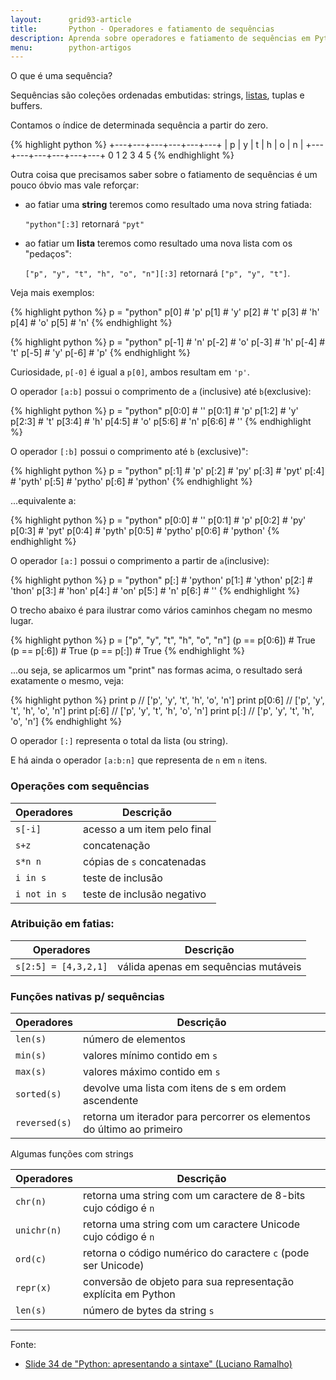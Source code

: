 ```yaml
---
layout:      grid93-article
title:       Python - Operadores e fatiamento de sequências
description: Aprenda sobre operadores e fatiamento de sequências em Python
menu:        python-artigos
---
```


O que é uma sequência? 

Sequências são coleções ordenadas embutidas: strings, [listas](/python/listas/), tuplas e buffers.

Contamos o índice de determinada sequência a partir do zero.

{% highlight python %}
+---+---+---+---+---+---+
| p | y | t | h | o | n |
+---+---+---+---+---+---+
  0   1   2   3   4   5
{% endhighlight %}

Outra coisa que precisamos saber sobre o fatiamento de sequências é um pouco óbvio mas vale reforçar:

-   ao fatiar uma __string__ teremos como resultado uma nova string fatiada:
    
    `"python"[:3]` retornará `"pyt"`

-   ao fatiar um __lista__ teremos como resultado uma nova lista com os "pedaços":
  
    `["p", "y", "t", "h", "o", "n"][:3]` retornará `["p", "y", "t"]`.

Veja mais exemplos:

{% highlight python %}
p = "python"
p[0] # 'p'
p[1] # 'y'
p[2] # 't'
p[3] # 'h'
p[4] # 'o'
p[5] # 'n'
{% endhighlight %}

{% highlight python %}
p = "python"
p[-1] # 'n'
p[-2] # 'o'
p[-3] # 'h'
p[-4] # 't'
p[-5] # 'y'
p[-6] # 'p'
{% endhighlight %}

Curiosidade, `p[-0]` é igual a `p[0]`, ambos resultam em `'p'`.

O operador `[a:b]` possui o comprimento de `a` (inclusive) até `b`(exclusive):

{% highlight python %}
p = "python"
p[0:0] # ''
p[0:1] # 'p'
p[1:2] # 'y'
p[2:3] # 't'
p[3:4] # 'h'
p[4:5] # 'o'
p[5:6] # 'n'
p[6:6] # ''
{% endhighlight %}

O operador `[:b]` possui o comprimento até `b` (exclusive)":

{% highlight python %}
p = "python"
p[:1] # 'p'
p[:2] # 'py'
p[:3] # 'pyt'
p[:4] # 'pyth'
p[:5] # 'pytho'
p[:6] # 'python'
{% endhighlight %}

...equivalente a:

{% highlight python %}
p = "python"
p[0:0] # ''
p[0:1] # 'p'
p[0:2] # 'py'
p[0:3] # 'pyt'
p[0:4] # 'pyth'
p[0:5] # 'pytho'
p[0:6] # 'python'
{% endhighlight %}

O operador `[a:]` possui o comprimento a partir de `a`(inclusive):

{% highlight python %}
p = "python"
p[:]  # 'python'
p[1:] # 'ython'
p[2:] # 'thon'
p[3:] # 'hon'
p[4:] # 'on'
p[5:] # 'n'
p[6:] # ''
{% endhighlight %}

O trecho abaixo é para ilustrar como vários caminhos chegam no mesmo lugar.

{% highlight python %}
p = ["p", "y", "t", "h", "o", "n"] 
(p == p[0:6]) # True
(p == p[:6])  # True
(p == p[:])   # True
{% endhighlight %}

...ou seja, se aplicarmos um "print" nas formas acima, o resultado será exatamente o mesmo, veja:

{% highlight python %}
print p       // ['p', 'y', 't', 'h', 'o', 'n']
print p[0:6]  // ['p', 'y', 't', 'h', 'o', 'n']
print p[:6]   // ['p', 'y', 't', 'h', 'o', 'n']
print p[:]    // ['p', 'y', 't', 'h', 'o', 'n']
{% endhighlight %}

O operador `[:]` representa o total da lista (ou string).

E há ainda o operador `[a:b:n]` que representa de `n` em `n` itens.




### Operações com sequências


<table>
    <thead>
        <tr>
            <th>Operadores</th>
            <th>Descrição</th>
        </tr>
    </thead>
    <tbody>
        <tr>
            <td><code>s[-i]</code></td>
            <td>acesso a um item pelo final</td>
        </tr>
        <tr>
            <td><code>s+z</code></td>
            <td>concatenação</td>
        </tr>
        <tr>
            <td><code>s*n n</code></td>
            <td>cópias de <code>s</code> concatenadas</td>
        </tr>
        <tr>
            <td><code>i in s</code></td>
            <td>teste de inclusão</td>
        </tr>
        <tr>
            <td><code>i not in s</code></td>
            <td>teste de inclusão negativo</td>
        </tr>
    </tbody>
</table>


### Atribuição em fatias:

<table>
    <thead>
        <tr>
            <th>Operadores</th>
            <th>Descrição</th>
        </tr>
    </thead>
    <tbody>
        <tr>
            <td><code>s[2:5] = [4,3,2,1]</code></td>
            <td>válida apenas em sequências mutáveis</td>
        </tr>
    </tbody>
</table>


### Funções nativas p/ sequências



<table>
    <thead>
        <tr>
            <th>Operadores</th>
            <th>Descrição</th>
        </tr>
    </thead>
    <tbody>
        <tr>
            <td><code>len(s)</code></td>
            <td>número de elementos</td>
        </tr>
        <tr>
            <td><code>min(s)</code></td>
            <td>valores mínimo contido em <code>s</code></td>
        </tr>
        <tr>
            <td><code>max(s)</code></td>
            <td>valores máximo contido em <code>s</code></td>
        </tr>
        <tr>
            <td><code>sorted(s)</code></td>
            <td>devolve uma lista com itens de s em ordem ascendente</td>
        </tr>
        <tr>
            <td><code>reversed(s)</code></td>
            <td>retorna um iterador para percorrer os elementos do último ao primeiro</td>
        </tr>
    </tbody>
</table>


Algumas funções com strings



<table>
    <thead>
        <tr>
            <th>Operadores</th>
            <th>Descrição</th>
        </tr>
    </thead>
    <tbody>
        <tr>
            <td><code>chr(n)</code></td>
            <td>retorna uma string com um caractere de 8-bits cujo código é <code>n</code></td>
        </tr>
        <tr>
            <td><code>unichr(n)</code></td>
            <td>retorna uma string com um caractere Unicode cujo código é <code>n</code></td>
        </tr>
        <tr>
            <td><code>ord(c)</code></td>
            <td>retorna o código numérico do caractere <code>c</code> (pode ser Unicode)</td>
        </tr>
        <tr>
            <td><code>repr(x)</code></td>
            <td>conversão de objeto para sua representação explícita em Python</td>
        </tr>
        <tr>
            <td><code>len(s)</code></td>
            <td>número de bytes da string <code>s</code></td>
        </tr>
    </tbody>
</table>


<hr>
Fonte:

- [Slide 34 de "Python: apresentando a sintaxe" (Luciano Ramalho)](https://github.com/pythonprobr/pypratico/raw/master/academia/py_sintaxe.pdf "link-externo")
